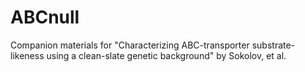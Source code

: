 # ABCnull

Companion materials for "Characterizing ABC-transporter
substrate-likeness using a clean-slate genetic background" by Sokolov,
et al.
